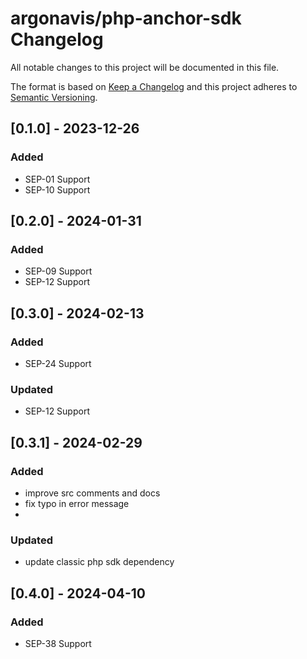 # argonavis/php-anchor-sdk Changelog

All notable changes to this project will be documented in this file.

The format is based on [Keep a Changelog](https://keepachangelog.com/en/1.1.0/)
and this project adheres to [Semantic Versioning](https://semver.org/spec/v2.0.0.html).

## [0.1.0] - 2023-12-26

### Added

- SEP-01 Support
- SEP-10 Support

## [0.2.0] - 2024-01-31

### Added

- SEP-09 Support
- SEP-12 Support

## [0.3.0] - 2024-02-13

### Added

- SEP-24 Support

### Updated

- SEP-12 Support

## [0.3.1] - 2024-02-29

### Added

- improve src comments and docs
- fix typo in error message
- 
### Updated

- update classic php sdk dependency

## [0.4.0] - 2024-04-10

### Added

- SEP-38 Support